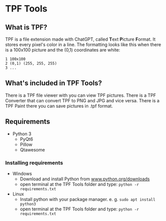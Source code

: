 # TPF Tools
## What is TPF?
TPF is a file extension made with ChatGPT, called **T**ext **P**icture **F**ormat. It stores every pixel's color in a line.
The formatting looks like this when there is a 100x100 picture and the (0,1) coordinates are white:
```
1 100x100
2 (0,1) (255, 255, 255)
3 ...
```
## What's included in TPF Tools?
There is a TPF file viewer with you can view TPF pictures.
There is a TPF Converter that can convert TPF to PNG and JPG and vice versa.
There is a TPF Paint there you can save pictures in .tpf format.

## Requirements
- Python 3
  - PyQt6
  - Pillow
  - Qtawesome
### Installing requirements
- Windows
  - Download and install Python from www.python.org/downloads
  - open terminal at the TPF Tools folder and type: ```python -r requirements.txt```
- Linux
  - Install python with your package manager. e. g. ```sudo apt install python3```
  - open terminal at the TPF Tools folder and type: ```python -r requirements.txt```
